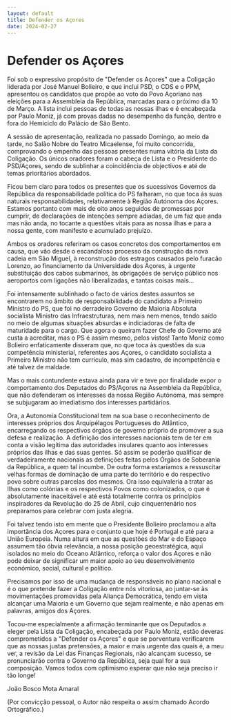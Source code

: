 ```yaml
---
layout: default
title: Defender os Açores
date: 2024-02-27
---
```

# Defender os Açores

Foi sob o expressivo propósito de "Defender os Açores" que a Coligação liderada por José Manuel Bolieiro, e que inclui  PSD, o CDS e o PPM, apresentou os candidatos que propõe ao voto do Povo Açoriano nas eleições para a Assembleia da República, marcadas para o próximo dia 10 de Março. A lista inclui pessoas de todas as nossas ilhas e é encabeçada por Paulo Moniz, já com provas dadas no desempenho da função, dentro e fora do Hemiciclo do Palácio de São Bento.

A sessão de apresentação, realizada no passado Domingo, ao meio da tarde, no Salão Nobre do Teatro Micaelense, foi muito concorrida, comprovando o empenho das pessoas presentes numa vitória da Lista da Coligação. Os únicos oradores foram o cabeça de Lista e o Presidente do PSD/Açores, sendo de sublinhar a coincidência de objectivos e até de temas prioritários abordados.

Ficou bem claro para todos os presentes que os sucessivos Governos da República da responsabilidade política do PS falharam, no que toca ás suas naturais responsabilidades, relativamente à Região Autónoma dos Açores. Estamos portanto com mais de oito anos seguidos de promessas por cumprir, de declarações de intenções sempre adiadas, de um faz que anda mas não anda, no tocante a questões vitais para as nossa ilhas e para a nossa gente, com manifesto e acumulado prejuízo.

Ambos os oradores referiram os casos concretos dos comportamentos em causa, que  vão desde o escandaloso processo da construção da nova cadeia em São Miguel, à reconstrução dos estragos causados pelo furacão Lorenzo, ao financiamento da Universidade dos Açores, à urgente substituição dos cabos submarinos, às obrigações de serviço público nos aeroportos com ligações não liberalizadas, e tantas coisas mais...

Foi intensamente sublinhado o facto de vários destes assuntos se encontrarem no âmbito de responsabilidade do candidato a Primeiro Ministro do PS, que foi no derradeiro Governo de Maioria Absoluta socialista Ministro das Infraestruturas, nem mais nem menos, tendo saído no meio de algumas situações absurdas e indiciadoras de falta de maturidade para o cargo. Que agora o queiram fazer Chefe do Governo até custa a acreditar, mas o PS é assim mesmo, pelos vistos! Tanto Moniz como Bolieiro enfaticamente disseram que, no que toca às questões da sua competência ministerial, referentes aos Açores, o candidato socialista a Primeiro Ministro não tem currículo, mas sim cadastro, de incompetência e até talvez de maldade.

Mas o mais contundente estava ainda para vir e teve por finalidade expor o comportamento dos Deputados do PS/Açores na Assembleia da República, que não defenderam os interesses da nossa Região Autónoma, mas sempre se subjugaram ao imediatismo dos interesses partidários. 

Ora, a Autonomia Constitucional tem na sua base o reconhecimento de interesses próprios dos Arquipélagos Portugueses do Atlântico, encarregando os respectivos órgãos de governo próprio de promover a sua defesa e realização. A definição dos interesses nacionais tem de ter em conta a visão legítima das autoridades insulares quanto aos interesses próprios das ilhas e das suas gentes. Só assim se poderão qualificar de verdadeiramente nacionais as definições feitas pelos Órgãos de Soberania da República, a quem tal incumbe. De outra forma estaríamos a ressuscitar velhas formas de dominação de uma parte do território e do respectivo povo sobre outras parcelas dos mesmos. Ora isso equivaleria a tratar as Ilhas como colónias e os respectivos Povos como colonizados, o que é absolutamente inaceitável e até está totalmente contra os princípios inspiradores da Revolução do 25 de Abril, cujo cinquentenário nos preparamos para celebrar com justa alegria.

Foi talvez tendo isto em mente que o Presidente Bolieiro proclamou a alta importância dos Açores para o conjunto que hoje é Portugal e até para a União Europeia. Numa altura em que as questões do Mar e do Espaço assumem tão óbvia relevância, a nossa posição geoestratégica, aqui isolados no meio do Oceano Atlântico, reforça o valor dos Açores  e não pode deixar de significar um maior apoio ao seu desenvolvimento económico, social, cultural e político.

Precisamos por isso de uma mudança de responsáveis no plano nacional e é o que pretende fazer a Coligação entre nós vitoriosa, ao juntar-se às movimentações promovidas pela Aliança Democrática, tendo em vista alcançar uma Maioria e um Governo que sejam realmente, e não apenas em palavras, amigos dos Açores. 

Tocou-me especialmente a afirmação terminante que os Deputados a eleger pela Lista da Coligação, encabeçada por Paulo Moniz, estão deveras comprometidos a "Defender os Açores" e que se porventura verificarem que as nossas justas pretensões, a maior e mais urgente das quais é, a meu ver, a revisão da Lei das Finanças Regionais, não alcançam sucesso, se pronunciarão contra o Governo da República, seja qual for a sua composição. Vamos todos com optimismo esperar que não seja preciso ir tão longe!


João Bosco Mota Amaral

(Por convicção pessoal, o Autor não respeita o assim chamado Acordo Ortográfico.)